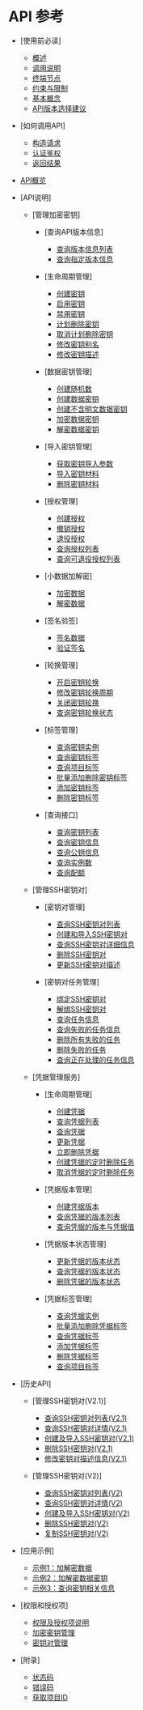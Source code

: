 # API 参考

-   [使用前必读]
    -   [概述](概述.md)
    -   [调用说明](调用说明.md)
    -   [终端节点](终端节点.md)
    -   [约束与限制](约束与限制.md)
    -   [基本概念](基本概念.md)
    -   [API版本选择建议](API版本选择建议.md)

-   [如何调用API]
    -   [构造请求](构造请求.md)
    -   [认证鉴权](认证鉴权.md)
    -   [返回结果](返回结果.md)

-   [API概览](API概览.md)
-   [API说明]
    -   [管理加密密钥]
        -   [查询API版本信息]
            -   [查询版本信息列表](查询版本信息列表.md)
            -   [查询指定版本信息](查询指定版本信息.md)

        -   [生命周期管理]
            -   [创建密钥](创建密钥.md)
            -   [启用密钥](启用密钥.md)
            -   [禁用密钥](禁用密钥.md)
            -   [计划删除密钥](计划删除密钥.md)
            -   [取消计划删除密钥](取消计划删除密钥.md)
            -   [修改密钥别名](修改密钥别名.md)
            -   [修改密钥描述](修改密钥描述.md)

        -   [数据密钥管理]
            -   [创建随机数](创建随机数.md)
            -   [创建数据密钥](创建数据密钥.md)
            -   [创建不含明文数据密钥](创建不含明文数据密钥.md)
            -   [加密数据密钥](加密数据密钥.md)
            -   [解密数据密钥](解密数据密钥.md)

        -   [导入密钥管理]
            -   [获取密钥导入参数](获取密钥导入参数.md)
            -   [导入密钥材料](导入密钥材料.md)
            -   [删除密钥材料](删除密钥材料.md)

        -   [授权管理]
            -   [创建授权](创建授权.md)
            -   [撤销授权](撤销授权.md)
            -   [退役授权](退役授权.md)
            -   [查询授权列表](查询授权列表.md)
            -   [查询可退役授权列表](查询可退役授权列表.md)

        -   [小数据加解密]
            -   [加密数据](加密数据.md)
            -   [解密数据](解密数据.md)

        -   [签名验签]
            -   [签名数据](签名数据.md)
            -   [验证签名](验证签名.md)

        -   [轮换管理]
            -   [开启密钥轮换](开启密钥轮换.md)
            -   [修改密钥轮换周期](修改密钥轮换周期.md)
            -   [关闭密钥轮换](关闭密钥轮换.md)
            -   [查询密钥轮换状态](查询密钥轮换状态.md)

        -   [标签管理]
            -   [查询密钥实例](查询密钥实例.md)
            -   [查询密钥标签](查询密钥标签.md)
            -   [查询项目标签](查询项目标签.md)
            -   [批量添加删除密钥标签](批量添加删除密钥标签.md)
            -   [添加密钥标签](添加密钥标签.md)
            -   [删除密钥标签](删除密钥标签.md)

        -   [查询接口]
            -   [查询密钥列表](查询密钥列表.md)
            -   [查询密钥信息](查询密钥信息.md)
            -   [查询公钥信息](查询公钥信息.md)
            -   [查询实例数](查询实例数.md)
            -   [查询配额](查询配额.md)

    -   [管理SSH密钥对]
        -   [密钥对管理]
            -   [查询SSH密钥对列表](查询SSH密钥对列表.md)
            -   [创建和导入SSH密钥对](创建和导入SSH密钥对.md)
            -   [查询SSH密钥对详细信息](查询SSH密钥对详细信息.md)
            -   [删除SSH密钥对](删除SSH密钥对.md)
            -   [更新SSH密钥对描述](更新SSH密钥对描述.md)

        -   [密钥对任务管理]
            -   [绑定SSH密钥对](绑定SSH密钥对.md)
            -   [解绑SSH密钥对](解绑SSH密钥对.md)
            -   [查询任务信息](查询任务信息.md)
            -   [查询失败的任务信息](查询失败的任务信息.md)
            -   [删除所有失败的任务](删除所有失败的任务.md)
            -   [删除失败的任务](删除失败的任务.md)
            -   [查询正在处理的任务信息](查询正在处理的任务信息.md)

    -   [凭据管理服务]
        -   [生命周期管理]
            -   [创建凭据](创建凭据.md)
            -   [查询凭据列表](查询凭据列表.md)
            -   [查询凭据](查询凭据.md)
            -   [更新凭据](更新凭据.md)
            -   [立即删除凭据](立即删除凭据.md)
            -   [创建凭据的定时删除任务](创建凭据的定时删除任务.md)
            -   [取消凭据的定时删除任务](取消凭据的定时删除任务.md)

        -   [凭据版本管理]
            -   [创建凭据版本](创建凭据版本.md)
            -   [查询凭据的版本列表](查询凭据的版本列表.md)
            -   [查询凭据的版本与凭据值](查询凭据的版本与凭据值.md)

        -   [凭据版本状态管理]
            -   [更新凭据的版本状态](更新凭据的版本状态.md)
            -   [查询凭据的版本状态](查询凭据的版本状态.md)
            -   [删除凭据的版本状态](删除凭据的版本状态.md)

        -   [凭据标签管理]
            -   [查询凭据实例](查询凭据实例.md)
            -   [批量添加删除凭据标签](批量添加删除凭据标签.md)
            -   [查询凭据标签](查询凭据标签.md)
            -   [添加凭据标签](添加凭据标签.md)
            -   [删除凭据标签](删除凭据标签.md)
            -   [查询项目标签](查询项目标签-1.md)

-   [历史API]
    -   [管理SSH密钥对\(V2.1\)]
        -   [查询SSH密钥对列表\(V2.1\)](查询SSH密钥对列表(V2-1).md)
        -   [查询SSH密钥对详情\(V2.1\)](查询SSH密钥对详情(V2-1).md)
        -   [创建及导入SSH密钥对\(V2.1\)](创建及导入SSH密钥对(V2-1).md)
        -   [删除SSH密钥对\(V2.1\)](删除SSH密钥对(V2-1).md)
        -   [修改密钥对描述信息\(V2.1\)](修改密钥对描述信息(V2-1).md)

    -   [管理SSH密钥对\(V2\)]
        -   [查询SSH密钥对列表\(V2\)](查询SSH密钥对列表(V2).md)
        -   [查询SSH密钥对详情\(V2\)](查询SSH密钥对详情(V2).md)
        -   [创建及导入SSH密钥对\(V2\)](创建及导入SSH密钥对(V2).md)
        -   [删除SSH密钥对\(V2\)](删除SSH密钥对(V2).md)
        -   [复制SSH密钥对\(V2\)](复制SSH密钥对(V2).md)

-   [应用示例]
    -   [示例1：加解密数据](示例1-加解密数据.md)
    -   [示例2：加解密数据密钥](示例2-加解密数据密钥.md)
    -   [示例3：查询密钥相关信息](示例3-查询密钥相关信息.md)

-   [权限和授权项]
    -   [权限及授权项说明](权限及授权项说明.md)
    -   [加密密钥管理](加密密钥管理.md)
    -   [密钥对管理](密钥对管理-2.md)

-   [附录]
    -   [状态码](状态码.md)
    -   [错误码](错误码.md)
    -   [获取项目ID](获取项目ID.md)


